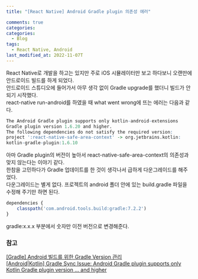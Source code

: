 ```yaml
---
title: "[React Native] Android Gradle plugin 의존성 에러"

comments: true
categories:
categories:
  - Blog
tags:
  - React Native, Android
last_modified_at: 2022-11-07T
---
```



React Native로 개발을 하고는 있지만 주로 iOS 시뮬레이터만 보고 하다보니 오랜만에 안드로이드 빌드를 하게 되었다. 
<br>
안드로이드 스튜디오에 들어가서 아무 생각 없이 Gradle upgrade를 했더니 빌드가 안되기 시작했다. 
<br>
react-native run-android를 하였을 때 what went wrong에 뜨는 에러는 다음과 같다. 

```r
The Android Gradle plugin supports only kotlin-android-extensions 
Gradle plugin version 1.6.20 and higher. 
The following dependencies do not satisfy the required version: 
project ':react-native-safe-area-context' -> org.jetbrains.kotlin:
kotlin-gradle-plugin:1.6.10
```

아마 Gradle plugin의 버전이 높아서 react-native-safe-area-context의 의존성과 맞지 않는다는 이야기 같다. 
<br>
한참을 고민하다가 Gradle 업데이트를 한 것이 생각나서 급하게 다운그레이드를 해주었다. 
<br>
다운그레이드는 별게 없다. 프로젝트의 android 폴더 안에 있는 build.gradle 파일을 수정해 주기만 하면 된다.

```r
dependencies {
    classpath('com.android.tools.build:gradle:7.2.2')
}
```

gradle:x.x.x 부분에서 숫자만 이전 버전으로 변경해준다. 

### 참고
[[Gradle] Android 빌드를 위한 Gradle Version 관리](https://icat2048.tistory.com/462)
<br>
[[Android|Kotlin] Gradle Sync Issue: Android Gradle plugin supports only Kotlin Gradle plugin version ... and higher](https://daewonyoon.tistory.com/293)